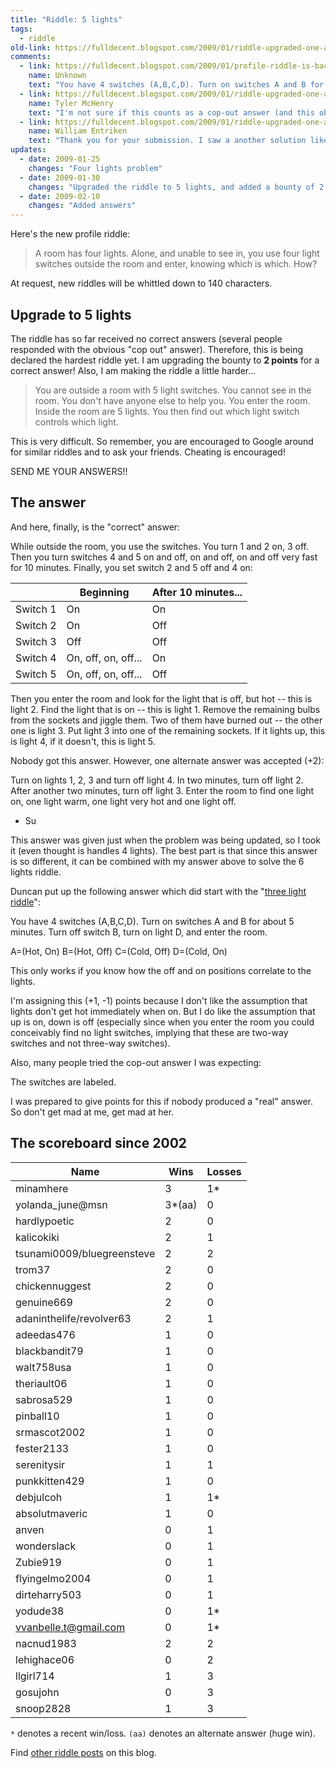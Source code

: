 ```yaml
---
title: "Riddle: 5 lights"
tags:
  - riddle
old-link: https://fulldecent.blogspot.com/2009/01/riddle-upgraded-one-about-lights.html
comments:
  - link: https://fulldecent.blogspot.com/2009/01/profile-riddle-is-back-lights.html#comment-8777301457623114405
    name: Unknown
    text: "You have 4 switches (A,B,C,D). Turn on switches A and B for about 5 minutes. Turn off switch B, turn on light D, and enter the room. A=(Hot, On) B=(Hot, Off) C=(Cold, Off) D=(Cold, On) This only works if you know how the off and on positions correlate to the lights."
  - link: https://fulldecent.blogspot.com/2009/01/riddle-upgraded-one-about-lights.html#comment-1081130447559099335
    name: Tyler McHenry
    text: "I'm not sure if this counts as a cop-out answer (and this obviously wouldn't work with CFL bulbs, but then again neither would the 4-bulb solution) but: Chose 1 switch. Flick it on and off continuously for a good, long while (say, a few days), or alternatively leave it on for a very long time (like, a year or two). The point is that the problem specifies no time limit. Once you've done that, then with the remaining four switches do the same thing as with the four-switch problem. Turn two switches on for a few minutes, then turn one of them off and turn another on. Quickly enter the room and feel the bulbs. You should be able to differentiate the last four bulbs between on/hot, on/cold, off/hot, off/cold as with the four-switch problem. The fifth bulb, the one with the broken filament, is the first one you chose."
  - link: https://fulldecent.blogspot.com/2009/01/riddle-upgraded-one-about-lights.html#comment-3124157469773068243
    name: William Entriken
    text: "Thank you for your submission. I saw a another solution like from Duncan this and considered whether the underlying assumption is valid: after turning on, a bulb does not get hot immediately. Previously I thought this assumption fails and even tested it. However, now I see that for lower watt bulbs it is true! Naturally, valid assumptions are given to contestants, and Duncan retroactively gets his point. You, sir, are however WAY past the deadline. FYI the cop out answer was: the switches are labeled."
updates:
  - date: 2009-01-25
    changes: "Four lights problem"
  - date: 2009-01-30
    changes: "Upgraded the riddle to 5 lights, and added a bounty of 2 points."
  - date: 2009-02-10
    changes: "Added answers"
---
```


Here's the new profile riddle:

> A room has four lights. Alone, and unable to see in, you use four light switches outside the room and enter, knowing which is which. How?

At request, new riddles will be whittled down to 140 characters.

## Upgrade to 5 lights

The riddle has so far received no correct answers (several people responded with the obvious "cop out" answer). Therefore, this is being declared the hardest riddle yet. I am upgrading the bounty to **2 points** for a correct answer! Also, I am making the riddle a little harder...

> You are outside a room with 5 light switches. You cannot see in the room. You don't have anyone else to help you. You enter the room. Inside the room are 5 lights. You then find out which light switch controls which light.

This is very difficult. So remember, you are encouraged to Google around for similar riddles and to ask your friends. Cheating is encouraged!

SEND ME YOUR ANSWERS!!

## The answer

And here, finally, is the "correct" answer:

While outside the room, you use the switches. You turn 1 and 2 on, 3 off. Then you turn switches 4 and 5 on and off, on and off, on and off very fast for 10 minutes. Finally, you set switch 2 and 5 off and 4 on:

| | Beginning | After 10 minutes... |
| --- | --- | --- |
| Switch 1 | On | On |
| Switch 2 | On | Off |
| Switch 3 | Off | Off |
| Switch 4 | On, off, on, off... | On |
| Switch 5 | On, off, on, off... | Off |

Then you enter the room and look for the light that is off, but hot -- this is light 2. Find the light that is on -- this is light 1. Remove the remaining bulbs from the sockets and jiggle them. Two of them have burned out -- the other one is light 3. Put light 3 into one of the remaining sockets. If it lights up, this is light 4, if it doesn't, this is light 5.

Nobody got this answer. However, one alternate answer was accepted (+2):

Turn on lights 1, 2, 3 and turn off light 4. In two minutes, turn off light 2. After another two minutes, turn off light 3. Enter the room to find one light on, one light warm, one light very hot and one light off.

- Su

This answer was given just when the problem was being updated, so I took it (even thought is handles 4 lights). The best part is that since this answer is so different, it can be combined with my answer above to solve the 6 lights riddle.

Duncan put up the following answer which did start with the "[three light riddle](https://users.ameritech.net/iamperfect/ridlightbulb.htm)":

You have 4 switches (A,B,C,D). Turn on switches A and B for about 5 minutes. Turn off switch B, turn on light D, and enter the room.

A=(Hot, On)
B=(Hot, Off)
C=(Cold, Off)
D=(Cold, On)

This only works if you know how the off and on positions correlate to the lights.

I'm assigning this (+1, -1) points because I don't like the assumption that lights don't get hot immediately when on. But I do like the assumption that up is on, down is off (especially since when you enter the room you could conceivably find no light switches, implying that these are two-way switches and not three-way switches).

Also, many people tried the cop-out answer I was expecting:

The switches are labeled.

I was prepared to give points for this if nobody produced a "real" answer. So don't get mad at me, get mad at her.

## The scoreboard since 2002

| Name                        | Wins | Losses |
|-----------------------------|------|--------|
| minamhere                   | 3    | 1*     |
| yolanda_june@msn            | 3*(aa)   | 0  |
| hardlypoetic                | 2    | 0      |
| kalicokiki                  | 2    | 1      |
| tsunami0009/bluegreensteve  | 2    | 2      |
| trom37                      | 2    | 0      |
| chickennuggest              | 2    | 0      |
| genuine669                  | 2    | 0      |
| adaninthelife/revolver63    | 2    | 1      |
| adeedas476                  | 1    | 0      |
| blackbandit79               | 1    | 0      |
| walt758usa                  | 1    | 0      |
| theriault06                 | 1    | 0      |
| sabrosa529                  | 1    | 0      |
| pinball10                   | 1    | 0      |
| srmascot2002                | 1    | 0      |
| fester2133                  | 1    | 0      |
| serenitysir                 | 1    | 1      |
| punkkitten429               | 1    | 0      |
| debjulcoh                   | 1    | 1*     |
| absolutmaveric              | 1    | 0      |
| anven                       | 0    | 1      |
| wonderslack                 | 0    | 1      |
| Zubie919                    | 0    | 1      |
| flyingelmo2004              | 0    | 1      |
| dirteharry503               | 0    | 1      |
| yodude38                    | 0    | 1*     |
| <vvanbelle.t@gmail.com>       | 0    | 1*     |
| nacnud1983                  | 2    | 2      |
| lehighace06                 | 0    | 2      |
| llgirl714                   | 1    | 3      |
| gosujohn                    | 0    | 3      |
| snoop2828                   | 1    | 3      |

`*` denotes a recent win/loss. `(aa)` denotes an alternate answer (huge win).

Find [other riddle posts](posts-by-tag#riddle) on this blog.

